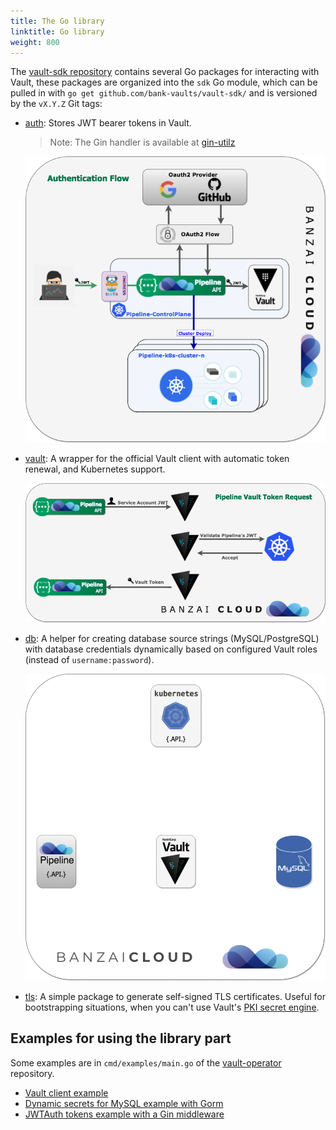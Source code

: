 ```yaml
---
title: The Go library
linktitle: Go library
weight: 800
---
```


The [vault-sdk repository](https://github.com/bank-vaults/vault-sdk) contains several Go packages for interacting with Vault, these packages are organized into the `sdk` Go module, which can be pulled in with `go get github.com/bank-vaults/vault-sdk/` and is versioned by the `vX.Y.Z` Git tags:

- [auth](https://github.com/bank-vaults/vault-sdk/tree/main/auth): Stores JWT bearer tokens in Vault.

    > Note: The Gin handler is available at [gin-utilz](https://github.com/banzaicloud/gin-utilz/tree/master/auth)

    ![authn](authn-vault-flow.png)

- [vault](https://github.com/bank-vaults/vault-sdk/tree/main/vault): A wrapper for the official Vault client with automatic token renewal, and Kubernetes support.

    ![token](token-request-vault-flow.png)

- [db](https://github.com/bank-vaults/vault-sdk/tree/main/db): A helper for creating database source strings (MySQL/PostgreSQL) with database credentials dynamically based on configured Vault roles (instead of `username:password`).

    ![token](vault-mySQL.gif)

- [tls](https://github.com/bank-vaults/vault-sdk/tree/main/tls): A simple package to generate self-signed TLS certificates. Useful for bootstrapping situations, when you can't use Vault's [PKI secret engine](https://www.vaultproject.io/docs/secrets/pki/index.html).

## Examples for using the library part

Some examples are in `cmd/examples/main.go` of the [vault-operator](https://github.com/bank-vaults/vault-operator/) repository.

- [Vault client example](https://github.com/bank-vaults/vault-operator/blob/main/cmd/examples/main.go#L28)
- [Dynamic secrets for MySQL example with Gorm](https://github.com/bank-vaults/vault-operator/blob/main/cmd/examples/main.go#L69)
- [JWTAuth tokens example with a Gin middleware](https://github.com/bank-vaults/vault-operator/blob/main/cmd/examples/main.go)
